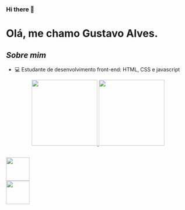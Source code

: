 ### Hi there 👋

<!--
**Gustavo-ARP/Gustavo-ARP** is a ✨ _special_ ✨ repository because its `README.md` (this file) appears on your GitHub profile.
-->
# Olá, me chamo Gustavo Alves.


## ***Sobre mim***
 - 💻 Estudante de desenvolvimento front-end: HTML, CSS e javascript

<div align="center">
  <a href="https://github.com/Gustavo-ARP">
  <img height="180em" src="https://github-readme-stats.vercel.app/api?username=Gustavo-ARP&show_icons=true&theme=chartreuse-dark&include_all_commits=true&count_private=true"/>
  <img height="180em" src="https://github-readme-stats.vercel.app/api/top-langs/?username=Gustavo-ARP&layout=compact&langs_count=7&theme=chartreuse-dark"/>
</div>
  
  ##
  <div class="icones">
    <div display="inline" class="css"><img width="64px" align="center"src="https://cdn.jsdelivr.net/gh/devicons/devicon/icons/css3/css3-plain-wordmark.svg" /></div>
   
   <div class="html"><img width="64px" src="https://cdn.jsdelivr.net/gh/devicons/devicon/icons/html5/html5-plain-wordmark.svg" /></div>
  </div>
 
